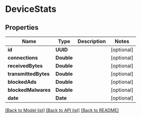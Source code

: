 # DeviceStats

## Properties
Name | Type | Description | Notes
------------ | ------------- | ------------- | -------------
**id** | **UUID** |  | [optional] 
**connections** | **Double** |  | [optional] 
**receivedBytes** | **Double** |  | [optional] 
**transmittedBytes** | **Double** |  | [optional] 
**blockedAds** | **Double** |  | [optional] 
**blockedMalwares** | **Double** |  | [optional] 
**date** | **Date** |  | [optional] 

[[Back to Model list]](../README.md#documentation-for-models) [[Back to API list]](../README.md#documentation-for-api-endpoints) [[Back to README]](../README.md)



